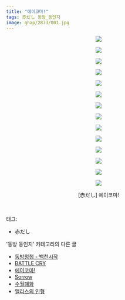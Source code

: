 ```yaml
---
title: "에이코마!"
tags: 赤だし 동방_동인지
image: ghap/2873/001.jpg
---
```

<div class="article">
<p style="text-align: center; clear: none; float: none;"><img src="{{ site.nasurl }}/ghap/2873/001.jpg"/></p>
<p style="text-align: center; clear: none; float: none;"><img src="{{ site.nasurl }}/ghap/2873/002.jpg"/></p>
<p style="text-align: center; clear: none; float: none;"><img src="{{ site.nasurl }}/ghap/2873/003.jpg"/></p>
<p style="text-align: center; clear: none; float: none;"><img src="{{ site.nasurl }}/ghap/2873/004.jpg"/></p>
<p style="text-align: center; clear: none; float: none;"><img src="{{ site.nasurl }}/ghap/2873/005.jpg"/></p>
<p style="text-align: center; clear: none; float: none;"><img src="{{ site.nasurl }}/ghap/2873/006.jpg"/></p>
<p style="text-align: center; clear: none; float: none;"><img src="{{ site.nasurl }}/ghap/2873/007.jpg"/></p>
<p style="text-align: center; clear: none; float: none;"><img src="{{ site.nasurl }}/ghap/2873/008.jpg"/></p>
<p style="text-align: center; clear: none; float: none;"><img src="{{ site.nasurl }}/ghap/2873/009.jpg"/></p>
<p style="text-align: center; clear: none; float: none;"><img src="{{ site.nasurl }}/ghap/2873/010.jpg"/></p>
<p style="text-align: center; clear: none; float: none;"><img src="{{ site.nasurl }}/ghap/2873/011.jpg"/></p>
<p style="text-align: center; clear: none; float: none;"><img src="{{ site.nasurl }}/ghap/2873/012.jpg"/></p>
<p style="text-align: center; clear: none; float: none;"><img src="{{ site.nasurl }}/ghap/2873/013.jpg"/></p>
<p style="text-align: center; clear: none; float: none;"><img src="{{ site.nasurl }}/ghap/2873/014.jpg"/></p>
<p style="text-align: center; clear: none; float: none;">[赤だし] 에이코마!</p>
<p><br/></p>
</div><div class="tagTrail">
<p>태그: </p>
<ul>
<li>赤だし</li>
</ul>
</div><div class="another">
<p>'동방 동인지' 카테고리의 다른 글</p>
<ul>
<li><a href="/2016-12-09-ghap_2875">동방청첩 - 백천시작</a></li>
<li><a href="/2016-12-09-ghap_2874">BATTLE CRY</a></li>
<li><a href="/2016-12-09-ghap_2873">에이코마!</a></li>
<li><a href="/2016-12-09-ghap_2872">Sorrow</a></li>
<li><a href="/2016-12-09-ghap_2871">수월폐화</a></li>
<li><a href="/2016-12-09-ghap_2870">앨리스의 인형</a></li>
</ul>
</div><div class="cb_module cb_fluid">
<div class="cb_wrt cb_profile">
</div><!-- commentList close -->
</div>